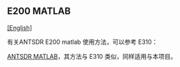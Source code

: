 ## E200 MATLAB 

[[English]](../../../../device_and_usage_manual/ANTSDR_E_Series_Module/ANTSDR_E200_Reference_Manual/AntsdrE200_matlab.html)

有关ANTSDR E200 matlab 使用方法，可以参考 E310：

[ANTSDR MATLAB](../ANTSDR_E310_Reference_Manual/AntsdrE310_matlab_cn.md)，其方法与 E310 类似，同样适用与本项目。